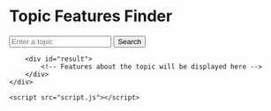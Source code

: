 <!DOCTYPE html>
<html lang="en">
<head>
    <meta charset="UTF-8">
    <meta name="viewport" content="width=device-width, initial-scale=1.0">
    <title>Topic Features</title>
    <link rel="stylesheet" href="style.css">
</head>
<body>
    <div class="container">
        <h1>Topic Features Finder</h1>
        <input type="text" id="topicInput" placeholder="Enter a topic">
        <button onclick="getTopicFeatures()">Search</button>
        
        <div id="result">
            <!-- Features about the topic will be displayed here -->
        </div>
    </div>

    <script src="script.js"></script>
</body>
</html>
